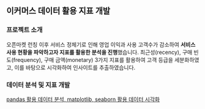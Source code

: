 ## 이커머스 데이터 활용 지표 개발

### 프로젝트 소개
오픈마켓 런칭 이후 서비스 정체기로 인해 영업 이익과 사용 고객수가 감소하여 **서비스 사용 현황을 파악하고자 지표를 활용한 분석을 진행**했습니다.
최근성(recency), 구매 빈도(frequency), 구매 금액(monetary) 3가지 지표를 활용하여 고객 등급을 세분화하였고, 이를 바탕으로 시각화하여 인사이트를 추출하였습니다.


### 데이터 분석 및 지표 개발
[pandas 활용 데이터 분석, matplotlib, seaborn 활용 데이터 시각화](https://github.com/hyewon0403/e-commerce-kpi/blob/master/e_commerce_kpi.ipynb)
